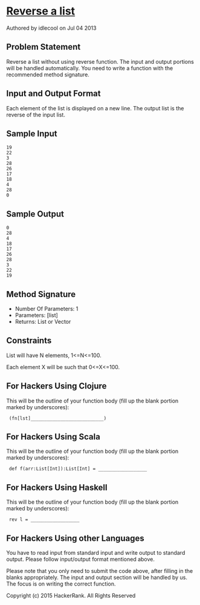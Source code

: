 # [Reverse a list]
Authored by idlecool on Jul 04 2013

## Problem Statement

Reverse a list without using reverse function. The input and output portions will be handled automatically. You need to write a function with the recommended method signature.

## Input and Output Format

Each element of the list is displayed on a new line.
The output list is the reverse of the input list.

## Sample Input

```
19
22
3
28
26
17
18
4
28
0
```

## Sample Output

```
0
28
4
18
17
26
28
3
22
19
```

## Method Signature

* Number Of Parameters: 1
* Parameters: [list]
* Returns: List or Vector

## Constraints

List will have N elements, 1&lt;=N&lt;=100.

Each element X will be such that 0&lt;=X&lt;=100.

## For Hackers Using Clojure

This will be the outline of your function body (fill up the blank portion marked by underscores):

```
 (fn[lst]___________________________)
```

## For Hackers Using Scala

This will be the outline of your function body (fill up the blank portion marked by underscores):

```
 def f(arr:List[Int]):List[Int] = __________________
```

## For Hackers Using Haskell

This will be the outline of your function body (fill up the blank portion marked by underscores):

```
 rev l = __________________
```

## For Hackers Using other Languages

You have to read input from standard input and write output to standard output. Please follow input/output format mentioned above.

Please note that you only need to submit the code above, after filling in the blanks appropriately. The input and output section will be handled by us. The focus is on writing the correct function.

Copyright (c) 2015 HackerRank.
All Rights Reserved

[Reverse a list]:https://www.hackerrank.com/challenges/fp-reverse-a-list
